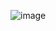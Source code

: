 ![image](https://user-images.githubusercontent.com/100088582/187768999-43ee114c-1c2b-428e-a0f6-c4ea0eb89d26.png)
